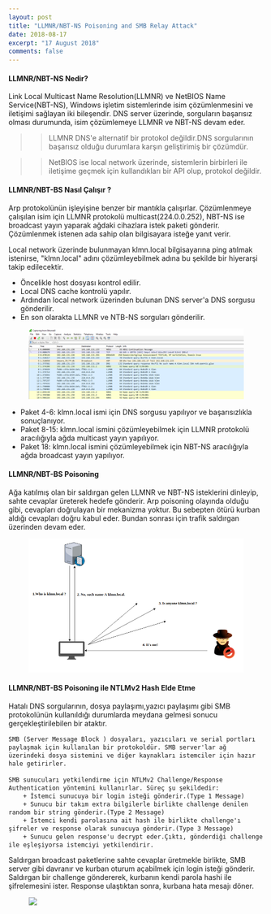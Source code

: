 ```yaml
---
layout: post
title: "LLMNR/NBT-NS Poisoning and SMB Relay Attack"
date: 2018-08-17
excerpt: "17 August 2018"
comments: false
---
```

#### LLMNR/NBT-NS Nedir?
Link Local Multicast Name Resolution(LLMNR) ve NetBIOS Name Service(NBT-NS), Windows işletim sistemlerinde isim çözümlenmesini ve iletişimi sağlayan iki bileşendir. DNS server üzerinde, sorguların başarısız olması durumunda, isim çözümlemeye LLMNR ve NBT-NS devam eder.

>> LLMNR DNS'e alternatif bir protokol değildir.DNS sorgularının başarısız olduğu durumlara karşın geliştirimiş bir çözümdür.

>> NetBIOS ise local network üzerinde, sistemlerin birbirleri ile iletişime geçmek için kullandıkları bir API olup, protokol değildir.


#### LLMNR/NBT-BS Nasıl Çalışır ?

Arp protokolünün işleyişine benzer bir mantıkla çalışırlar. Çözümlenmeye çalışılan isim için LLMNR protokolü multicast(224.0.0.252), NBT-NS ise broadcast yayın yaparak ağdaki cihazlara istek paketi gönderir. Çözümlenmek istenen ada sahip olan bilgisayara isteğe yanıt verir.

Local network üzerinde bulunmayan klmn.local bilgisayarına ping atılmak istenirse, "klmn.local" adını çözümleyebilmek adına bu şekilde bir hiyerarşi takip edilecektir.

+ Öncelikle host dosyası kontrol edilir.
+ Local DNS cache kontrolü yapılır. 
+ Ardından local network üzerinden bulunan DNS server'a DNS sorgusu gönderilir.
+ En son olarakta LLMNR ve NTB-NS sorguları gönderilir.

<figure >
    <img src="/assets/img/llmnr2.PNG">
</figure>

+ Paket 4-6: klmn.local ismi için DNS sorgusu yapılıyor ve başarısızlıkla sonuçlanıyor.
+ Paket 8-15: klmn.local ismini çözümleyebilmek için LLMNR protokolü aracılığıyla ağda multicast yayın yapılıyor.
+ Paket 18: klmn.local ismini çözümleyebilmek için NBT-NS  aracılığıyla ağda broadcast yayın yapılıyor.

#### LLMNR/NBT-BS Poisoning

Ağa katılmış olan bir saldırgan gelen LLMNR ve NBT-NS isteklerini dinleyip, sahte cevaplar üreterek hedefe gönderir. Arp poisoning olayında olduğu gibi, cevapları doğrulayan bir mekanizma yoktur. Bu sebepten ötürü kurban aldığı cevapları doğru kabul eder. Bundan sonrası için trafik saldırgan üzerinden devam eder.

<figure >
    <img src="/assets/img/llmnr3.png">
</figure>

#### LLMNR/NBT-BS Poisoning ile NTLMv2 Hash Elde Etme

Hatalı DNS sorgularının, dosya paylaşımı,yazıcı paylaşımı gibi SMB protokolünün kullanıldığı durumlarda meydana gelmesi sonucu gerçekleştirilebilen bir ataktır. 
```
SMB (Server Message Block ) dosyaları, yazıcıları ve serial portları paylaşmak için kullanılan bir protokoldür. SMB server'lar ağ üzerindeki dosya sistemini ve diğer kaynakları istemciler için hazır hale getirirler.

SMB sunucuları yetkilendirme için NTLMv2 Challenge/Response Authentication yöntemini kullanırlar. Süreç şu şekildedir:
    + İstemci sunucuya bir login isteği gönderir.(Type 1 Message)
    + Sunucu bir takım extra bilgilerle birlikte challenge denilen random bir string gönderir.(Type 2 Message)
    + İstemci kendi parolasına ait hash ile birlikte challenge'ı şifreler ve response olarak sunucuya gönderir.(Type 3 Message)
    + Sunucu gelen response'u decrypt eder.Çıktı, gönderdiği challenge ile eşleşiyorsa istemciyi yetkilendirir.

````
Saldırgan broadcast paketlerine sahte cevaplar üretmekle birlikte, SMB server gibi davranır ve kurban oturum açabilmek için login isteği gönderir. Saldırgan bir challenge göndererek, kurbanın kendi parola hashi ile şifrelemesini ister. Response ulaştıktan sonra, kurbana hata mesajı döner.

<figure >
    <img src="/assets/img/aa.png">
</figure>

